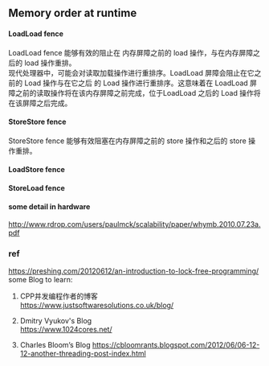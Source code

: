 ## Memory order at runtime

#### LoadLoad fence
LoadLoad fence 能够有效的阻止在 内存屏障之前的 load 操作，与在内存屏障之后的 load 操作重排。  
现代处理器中，可能会对读取加载操作进行重排序。LoadLoad 屏障会阻止在它之前的 Load 操作与在它之后 的 Load 操作进行重排序。这意味着在 LoadLoad
屏障之前的读取操作将在该内存屏障之前完成，位于LoadLoad 之后的 Load 操作将在该屏障之后完成。

#### StoreStore fence
StoreStore fence 能够有效阻塞在内存屏障之前的 store 操作和之后的 store 操作重排。

#### LoadStore fence

#### StoreLoad fence


#### some detail in hardware
http://www.rdrop.com/users/paulmck/scalability/paper/whymb.2010.07.23a.pdf



### ref
https://preshing.com/20120612/an-introduction-to-lock-free-programming/  
some Blog to learn:  
1. CPP并发编程作者的博客   
https://www.justsoftwaresolutions.co.uk/blog/  

2. Dmitry Vyukov's Blog  
https://www.1024cores.net/  

3. Charles Bloom’s Blog
https://cbloomrants.blogspot.com/2012/06/06-12-12-another-threading-post-index.html  
